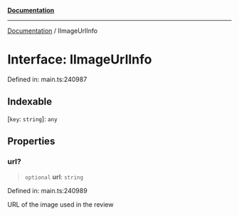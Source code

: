 [**Documentation**](../README.md)

***

[Documentation](../README.md) / IImageUrlInfo

# Interface: IImageUrlInfo

Defined in: main.ts:240987

## Indexable

\[`key`: `string`\]: `any`

## Properties

### url?

> `optional` **url**: `string`

Defined in: main.ts:240989

URL of the image used in the review
